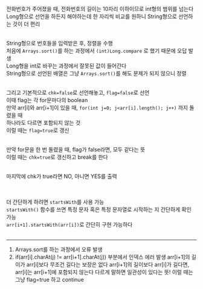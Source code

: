 전화번호가 주어졌을 때, 전화번호의 길이는 10자리 이하이므로 int형의 범위를 넘는다</br>
Long형으로 선언을 하든지 해야하는데 한 자리씩 비교를 원하니 String형으로 선언하는 것이 더 편리</br></br>

String형으로 번호들을 입력받은 후, 정렬을 수행</br>
처음에 `Arrays.sort()`를 하는 과정에서 `(int)Long.compare` 로 했기 때문에 오답 발생</br>
Long형을 int로 바꾸는 과정에서 잘못된 값이 들어간다</br>
String형으로 선언된 배열은 그냥 `Arrays.sort()`를 해도 문제가 되지 않으니 정렬</br></br>

그리고 기본적으로 `chk=false`로 선언해놓고, `flag=false`로 선언</br>
이때 flag는 각 for문마다의 boolean</br>
만약 arr[i]와 arr[i+1]이 있을 때, `for(int j=0; j<arr[i].length(); j++)` 까지 돌렸을 때</br>
하나라도 다르면 포함되지 않는 것</br>
이럴 때는 `flag=true`로 갱신</br></br>

만약 for문을 한 번 돌렸을 때, flag가 false라면, 모두 같다는 뜻</br>
이럴 때는 `chk=true`로 갱신하고 break를 한다</br></br>

마지막에 chk가 true라면 NO, 아니면 YES를 출력</br></br></br>


더 간단하게 하려면 `startsWith`를 사용 가능</br>
`startsWith()` 함수를 쓰면 특정 문자 혹은 특정 문자열로 시작하는 지 간단하게 확인 가능</br>
`arr[i+1].startsWith(arr[i])`로 간단히 구현 가능하다</br></br>


***
1. Arrays.sort를 하는 과정에서 오류 발생
2. if(arr[i].charAt(j) != arr[i+1].charAt(j)) 부분에서 인덱스 에러 발생
   arr[i+1]의 길이가 arr[i]보다 무조건 길다는 보장은 없다
   arr[i+1]의 길이보다 arr[i]가 길다면, arr[i]는 arr[i+1]에 포함되지 않는다
   다르게 말하면 일관성이 있다는 뜻!
   이럴 때는 그냥 flag=true 하고 continue
